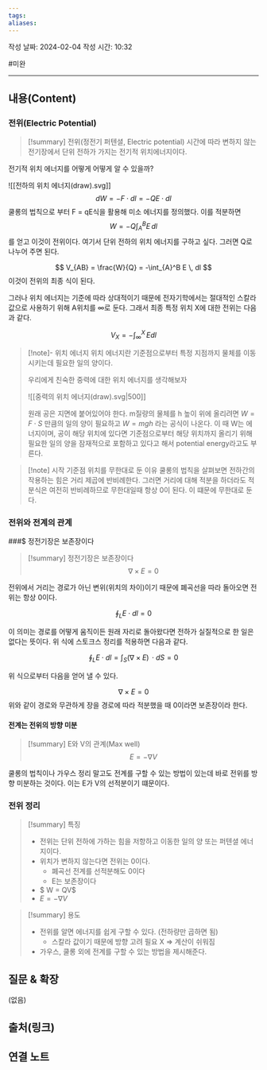 ```yaml
---
tags: 
aliases:
---
```

작성 날짜: 2024-02-04
작성 시간: 10:32

#미완

----
## 내용(Content)
### 전위(Electric Potential)
>[!summary] 전위(정전기 퍼텐셜, Electric potential)
>시간에 따라 변하지 않는 전기장에서 단위 전하가 가지는 전기적 위치에너지이다.

전기적 위치 에너지를 어떻게 어떻게 알 수 있을까? 

![[전하의 위치 에너지(draw).svg]]
$$
dW = -F \cdot dl = -QE \cdot dl
$$
쿨롱의 법칙으로 부터 F = qE식을 활용해 미소 에너지를 정의했다. 이를 적분하면
$$
W = -Q\int_{A}^B E \, dl 
$$
를 얻고 이것이 전위이다. 여기서 단위 전하의 위치 에너지를 구하고 싶다. 그러면 Q로 나누어 주면 된다.

$$
V_{AB} = \frac{W}{Q} = -\int_{A}^B E \, dl 
$$
이것이 전위의 최종 식이 된다.

그러나 위치 에너지는 기준에 따라 상대적이기 때문에 전자기학에서는 절대적인 스칼라 값으로 사용하기 위해 A위치를 $\infty$로 둔다.  그래서 최종 특정 위치 X에 대한 전위는 다음과 같다.

$$
V_{X} = -\int _{\infty}^X \, Edl 
$$

>[!note]- 위치 에너지
>위치 에너지란 기준점으로부터 특정 지점까지 물체를 이동시키는데 필요한 일의 양이다.
>
>우리에게 친숙한 중력에 대한 위치 에너지를 생각해보자
>
>![[중력의 위치 에너지(draw).svg|500]]
>
>원래 공은 지면에 붙어있어야 한다. m질량의 물체를 h 높이 위에 올리려면 $W = F \cdot S$ 만큼의 일의 양이 필요하고 $W = mgh$ 라는 공식이 나온다. 이 때 W는 에너지이며, 공이 해당 위치에 있다면 기준점으로부터 해당 위치까지 올리기 위해 필요한 일의 양을 잠재적으로 포함하고 있다고 해서 potential energy라고도 부른다.

>[!note] 시작 기준점 위치를 무한대로 둔 이유
>쿨롱의 법칙을 살펴보면 전하간의 작용하는 힘은 거리 제곱에 반비례한다. 그러면 거리에 대해 적분을 하더라도 적분식은 여전히 반비례하므로 무한대일때 항상 0이 된다. 이 떄문에 무한대로 둔다.

### 전위와 전계의 관계

###$ 정전기장은 보존장이다
>[!summary] 정전기장은 보존장이다
>$$
>\nabla \times E = 0
>$$


전위에서 거리는 경로가 아닌 변위(위치의 차이)이기 때문에 폐곡선을 따라 돌아오면 전위는 항상 0이다.

$$
\oint_{L}E \cdot dl = 0
$$

이 의미는 경로를 어떻게 움직이든 원래 자리로 돌아왔다면 전하가 실질적으로 한 일은 없다는 뜻이다.  위 식에 스토크스 정리를 적용하면 다음과 같다.

$$
\oint_{L}E \cdot dl = \int _{S} (\nabla \times E) \, \cdot dS = 0 
$$

위 식으로부터 다음을 얻어 낼 수 있다.

$$
\nabla \times E = 0
$$
위와 같이 경로와 무관하게 장을 경로에 따라 적분했을 때 0이라면 보존장이라 한다.


#### 전계는 전위의 방향 미분

>[!summary] E와 V의 관계(Max well)
>$$
>E = -\nabla V
>$$


쿨롱의 법칙이나 가우스 정리 말고도 전계를 구할 수 있는 방법이 있는데 바로 전위를 방향 미분하는 것이다. 이는 E가 V의 선적분이기 떄문이다. 


### 전위 정리
>[!summary] 특징
>- 전위는 단위 전하에 가하는 힘을 저항하고 이동한 일의 양 또는 퍼텐셜 에너지이다.
>- 위치가 변하지 않는다면 전위는 0이다.
>	- 폐곡선 전계를 선적분해도 0이다
>	- E는 보존장이다
>- $ W = QV$
>- $E = -\nabla V$

>[!summary] 용도
>- 전위를 알면 에너지를 쉽게 구할 수 있다. (전하량만 곱하면 됨)
>	- 스칼라 값이기 때문에 방향 고려 필요 X => 계산이 쉬워짐
>- 가우스, 쿨롱 외에 전계를 구할 수 있는 방법을 제시해준다.

## 질문 & 확장

(없음)

## 출처(링크)


## 연결 노트










